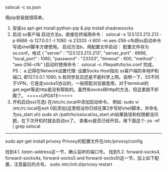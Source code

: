 sslocal -c ss.json


用pip安装就很简单。
1. 安装ss
apt-get install python-pip & pip install shadowsocks
2. 启动 ss客户端
启动方法a，直接在终端用命令：
sslocal -s 123.123.213.213 -p 6666 -b 127.0.0.1 -l 1080 -k 23333 -t 600 -m aes-256-cfb把ss启动命令写成shell脚本方便使用。
启动方法b，用配置文件启动：
配置文件存为ss.conf，格式
 {
"server" : "123.123.213.213",
"server_port" : 6666,
"local_port" : 1080,
"password" : "23333",
"timeout" : 600,
"method" : "aes-256-cfb"
}启动时使用命令：
sslocal -c /filepath/to/ss.conf
完成。
PS：
a.记得在Network设置代理: 设置Socks Host指向 ss客户端的本地IP和端口, 即127.0.0.1 1080;
b.有同学反应还是不能科学上网。说明一下，SS不同于VPN，它是走socks5协议的，一般搭配浏览器食用，对于terminal的get,wget等走http是没有帮助的。虽然有socks转http的方法，但这里就不折腾了。
=====UPDATE=====
3. 开机启动ss(可选)
在/etc/rc.local中添加启动命令。
例如:
sudo  vi /etc/rc.local在exit 0前添加(这里假设你已经在第2步写好shell脚本，并命名为ss_start.sh)
sudo sh /path/to/sslocal/ss_start.sh如果路径和权限都没问题，在下次开机时就会启动ss了。
查看ss是否已经开启，用下面这个:
ps -ef | grep sslocal

----------------------------------------------------------------------
sudo apt-get install privoxy
Privoxy的配置文件在/etc/privoxy/config

找到4.1. listen-address这一节，确认监听的端口号。
找到5.2. forward-socks4, forward-socks4a, forward-socks5 and forward-socks5t这一节，加上如下配置，注意最后的点号。
sudo /etc/init.d/privoxy restart
